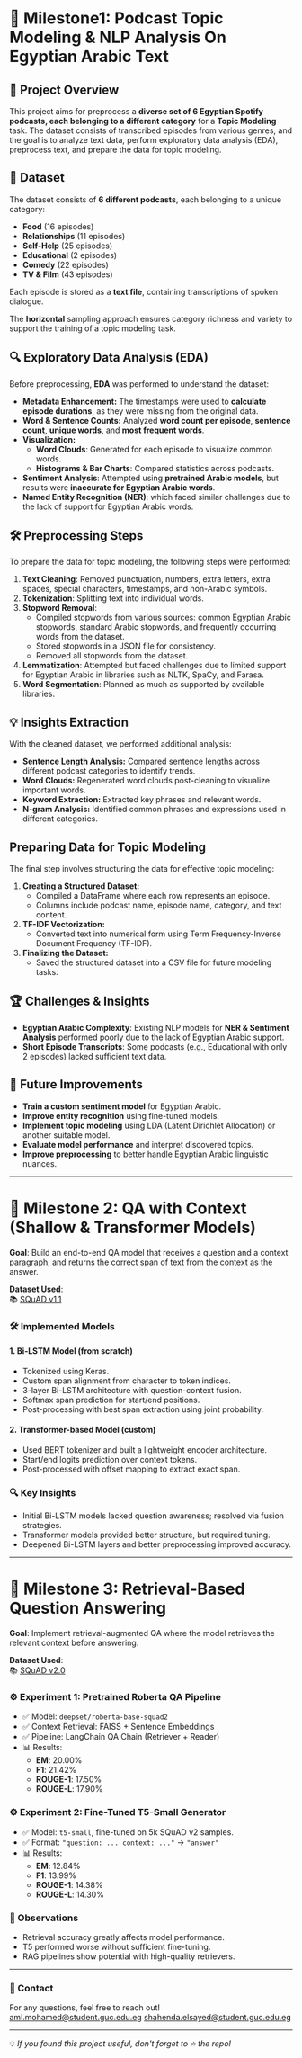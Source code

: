 # 🚩 Milestone1: Podcast Topic Modeling & NLP Analysis On Egyptian Arabic Text

## 🎯 Project Overview
This project aims for preprocess a **diverse set of 6 Egyptian Spotify podcasts, each belonging to a different category** for a **Topic Modeling** task. The dataset consists of transcribed episodes from various genres, and the goal is to analyze text data, perform exploratory data analysis (EDA), preprocess text, and prepare the data for topic modeling.

## 📂 Dataset
The dataset consists of **6 different podcasts**, each belonging to a unique category:
- **Food** (16 episodes)
- **Relationships** (11 episodes)
- **Self-Help** (25 episodes)
- **Educational** (2 episodes)
- **Comedy** (22 episodes)
- **TV & Film** (43 episodes)

Each episode is stored as a **text file**, containing transcriptions of spoken dialogue.

The **horizontal** sampling approach ensures category richness and variety to support the training of a topic modeling task.

## 🔍 Exploratory Data Analysis (EDA)
Before preprocessing, **EDA** was performed to understand the dataset:
- **Metadata Enhancement:** The timestamps were used to **calculate episode durations**, as they were missing from the original data.
- **Word & Sentence Counts:** Analyzed **word count per episode**, **sentence count**, **unique words**, and **most frequent words**.
- **Visualization:**
  - **Word Clouds**: Generated for each episode to visualize common words.
  - **Histograms & Bar Charts**: Compared statistics across podcasts.
- **Sentiment Analysis**: Attempted using **pretrained Arabic models**, but results were **inaccurate for Egyptian Arabic words**.
- **Named Entity Recognition (NER)**: which faced similar challenges due to the lack of support for Egyptian Arabic words.

## 🛠 Preprocessing Steps
To prepare the data for topic modeling, the following steps were performed:
1. **Text Cleaning**: Removed punctuation, numbers, extra letters, extra spaces, special characters, timestamps, and non-Arabic symbols.
2. **Tokenization**: Splitting text into individual words.
3. **Stopword Removal**:
    -  Compiled stopwords from various sources: common Egyptian Arabic stopwords, standard Arabic stopwords, and frequently occurring words from the dataset.
    -  Stored stopwords in a JSON file for consistency.
    -  Removed all stopwords from the dataset.
4. **Lemmatization**: Attempted but faced challenges due to limited support for Egyptian Arabic in libraries such as NLTK, SpaCy, and Farasa.
5. **Word Segmentation**: Planned as much as supported by available libraries.

## 💡 Insights Extraction
With the cleaned dataset, we performed additional analysis:
- **Sentence Length Analysis:** Compared sentence lengths across different podcast categories to identify trends.
- **Word Clouds:** Regenerated word clouds post-cleaning to visualize important words.
- **Keyword Extraction:** Extracted key phrases and relevant words.
- **N-gram Analysis:** Identified common phrases and expressions used in different categories.

## Preparing Data for Topic Modeling
The final step involves structuring the data for effective topic modeling:

1. **Creating a Structured Dataset:**
   - Compiled a DataFrame where each row represents an episode.
   - Columns include podcast name, episode name, category, and text content.
2. **TF-IDF Vectorization:**
   - Converted text into numerical form using Term Frequency-Inverse Document Frequency (TF-IDF).
3. **Finalizing the Dataset:**
   - Saved the structured dataset into a CSV file for future modeling tasks.


## 🏆 Challenges & Insights
- **Egyptian Arabic Complexity**: Existing NLP models for **NER & Sentiment Analysis** performed poorly due to the lack of Egyptian Arabic support.
- **Short Episode Transcripts**: Some podcasts (e.g., Educational with only 2 episodes) lacked sufficient text data.

## 🚀 Future Improvements
- **Train a custom sentiment model** for Egyptian Arabic.
- **Improve entity recognition** using fine-tuned models.
- **Implement topic modeling** using LDA (Latent Dirichlet Allocation) or another suitable model.
- **Evaluate model performance** and interpret discovered topics.
- **Improve preprocessing** to better handle Egyptian Arabic linguistic nuances.

---

# 🚩 Milestone 2: QA with Context (Shallow & Transformer Models)

**Goal**: Build an end-to-end QA model that receives a question and a context paragraph, and returns the correct span of text from the context as the answer.

**Dataset Used**:  
📚 [SQuAD v1.1](https://rajpurkar.github.io/SQuAD-explorer/)

### 🛠 Implemented Models

#### 1. Bi-LSTM Model (from scratch)
- Tokenized using Keras.
- Custom span alignment from character to token indices.
- 3-layer Bi-LSTM architecture with question-context fusion.
- Softmax span prediction for start/end positions.
- Post-processing with best span extraction using joint probability.

#### 2. Transformer-based Model (custom)
- Used BERT tokenizer and built a lightweight encoder architecture.
- Start/end logits prediction over context tokens.
- Post-processed with offset mapping to extract exact span.

### 🔍 Key Insights
- Initial Bi-LSTM models lacked question awareness; resolved via fusion strategies.
- Transformer models provided better structure, but required tuning.
- Deepened Bi-LSTM layers and better preprocessing improved accuracy.

---

# 🚩 Milestone 3: Retrieval-Based Question Answering

**Goal**: Implement retrieval-augmented QA where the model retrieves the relevant context before answering.

**Dataset Used**:  
📚 [SQuAD v2.0](https://rajpurkar.github.io/SQuAD-explorer/)

### ⚙️ Experiment 1: Pretrained Roberta QA Pipeline
- ✅ Model: `deepset/roberta-base-squad2`
- ✅ Context Retrieval: FAISS + Sentence Embeddings
- ✅ Pipeline: LangChain QA Chain (Retriever + Reader)
- 📊 Results:
  - **EM**: 20.00%
  - **F1**: 21.42%
  - **ROUGE-1**: 17.50%
  - **ROUGE-L**: 17.90%

### ⚙️ Experiment 2: Fine-Tuned T5-Small Generator
- ✅ Model: `t5-small`, fine-tuned on 5k SQuAD v2 samples.
- ✅ Format: `"question: ... context: ..."` → `"answer"`
- 📊 Results:
  - **EM**: 12.84%
  - **F1**: 13.99%
  - **ROUGE-1**: 14.38%
  - **ROUGE-L**: 14.30%

### 🧠 Observations
- Retrieval accuracy greatly affects model performance.
- T5 performed worse without sufficient fine-tuning.
- RAG pipelines show potential with high-quality retrievers.

---

### 📧 Contact
For any questions, feel free to reach out!
aml.mohamed@student.guc.edu.eg
shahenda.elsayed@student.guc.edu.eg

---

💡 *If you found this project useful, don't forget to ⭐ the repo!*
